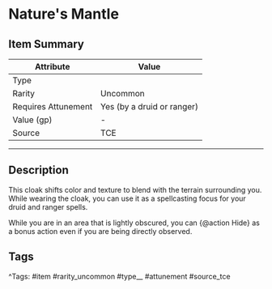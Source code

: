 # Nature's Mantle

## Item Summary

| Attribute            | Value                        |
|----------------------|------------------------------|
| Type                 |   |
| Rarity               | Uncommon             |
| Requires Attunement  | Yes (by a druid or ranger)                |
| Value (gp)           | -    |
| Source               | TCE |

---

## Description

This cloak shifts color and texture to blend with the terrain surrounding you. While wearing the cloak, you can use it as a spellcasting focus for your druid and ranger spells.

While you are in an area that is lightly obscured, you can {@action Hide} as a bonus action even if you are being directly observed.

## Tags

^Tags: #item #rarity_uncommon #type__ #attunement #source_tce